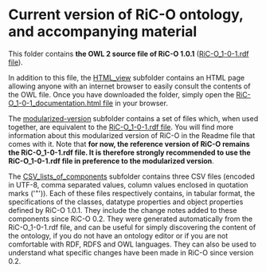 # Current version of RiC-O ontology, and accompanying material

This folder contains **the OWL 2 source file of RiC-O 1.0.1** ([RiC-O_1-0-1.rdf file](RiC-O_1-0.rdf)).

In addition to this file, the [HTML_view](./HTML_view) subfolder contains an HTML page allowing anyone with an internet browser to easily consult the contents of the OWL file. Once you have downloaded the folder, simply open the [RiC-O_1-0-1_documentation.html file](./HTML_view/RiC-O_1-0-1_documentation.html) in your browser.


The [modularized-version](./modularized-version) subfolder contains a set of files which, when used together, are equivalent to the [RiC-O_1-0-1.rdf file](RiC-O_1-0-1.rdf). You will find more information about this modularized version of RiC-O in the Readme file that comes with it.
Note that **for now, the reference version of RiC-O remains the RiC-O_1-0-1.rdf file. It is therefore strongly recommended to use the RiC-O_1-0-1.rdf file in preference to the modularized version**.

The [CSV_lists_of_components](./CSV_lists_of_components) subfolder contains three CSV files (encoded in UTF-8, comma separated values, column values ​​enclosed in quotation marks ('"')). Each of these files respectively contains, in tabular format, the specifications of the classes, datatype properties and object properties defined by RiC-O 1.0.1. They include the change notes added to these components since RiC-O 0.2. They were generated automatically from the RiC-O_1-0-1.rdf file, and can be useful for simply discovering the content of the ontology, if you do not have an ontology editor or if you are not comfortable with RDF, RDFS and OWL languages. They can also be used to understand what specific changes have been made in RiC-O since version 0.2.


